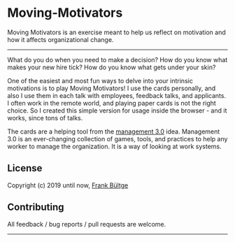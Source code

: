# Moving-Motivators

Moving Motivators is an exercise meant to help us reflect on motivation and how it affects organizational change.

---

What do you do when you need to make a decision? How do you know what makes your new hire tick? How do you know what gets under your skin?

One of the easiest and most fun ways to delve into your intrinsic motivations is to play Moving Motivators! I use the cards personally, and also I use them in each talk with employees, feedback talks, and applicants. I often work in the remote world, and playing paper cards is not the right choice. So I created this simple version for usage inside the browser - and it works, since tons of talks.

The cards are a helping tool from the [management 3.0](https://management30.com/) idea. Management 3.0 is an ever-changing collection of games, tools, and practices to help any worker to manage the organization. It is a way of looking at work systems.

## License

Copyright (c) 2019 until now, [Frank Bültge](https://bueltge.de)

## Contributing

All feedback / bug reports / pull requests are welcome.

---
